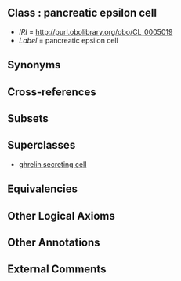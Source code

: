 
## Class : pancreatic epsilon cell

 * *IRI* = http://purl.obolibrary.org/obo/CL_0005019
 * *Label* = pancreatic epsilon cell

## Synonyms


## Cross-references


## Subsets


## Superclasses

 * [ghrelin secreting cell](../../CL/18/CL_0005018.md)

## Equivalencies


## Other Logical Axioms


## Other Annotations


## External Comments

